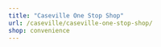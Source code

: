 ```yaml
---
title: "Caseville One Stop Shop"
url: /caseville/caseville-one-stop-shop/
shop: convenience
---
```

